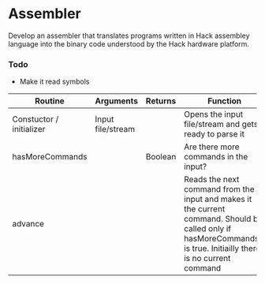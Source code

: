 # Assembler
Develop an assembler that translates programs written in Hack assembley language into the binary code understood by the Hack hardware platform.

### Todo
- Make it read symbols


| Routine | Arguments | Returns | Function |
| ------- | --------- | ------- | -------- |
| Constuctor / initializer | Input file/stream | | Opens the input file/stream and gets ready to parse it |
| hasMoreCommands | | Boolean | Are there more commands in the input? |
| advance | | | Reads the next command from the input and makes it the current command. Should be called only if hasMoreCommands() is true. Initiailly there is no current command |